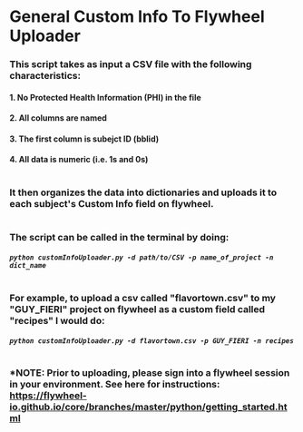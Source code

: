 # General Custom Info To Flywheel Uploader

### This script takes as input a CSV file with the following characteristics:
#### 1. No Protected Health Information (PHI) in the file
#### 2. All columns are named
#### 3. The first column is subejct ID (bblid)
#### 4. All data is numeric (i.e. 1s and 0s) 
# 
### It then organizes the data into dictionaries and uploads it to each subject's Custom Info field on flywheel. 
# 
### The script can be called in the terminal by doing: 
##### ```python customInfoUploader.py -d path/to/CSV -p name_of_project -n dict_name``` 
# 
### For example, to upload a csv called "flavortown.csv" to my "GUY_FIERI" project on flywheel as a custom field called "recipes" I would do:
##### ```python customInfoUploader.py -d flavortown.csv -p GUY_FIERI -n recipes```
# 
### *NOTE: Prior to uploading, please sign into a flywheel session in your environment. See here for instructions: https://flywheel-io.github.io/core/branches/master/python/getting_started.html
